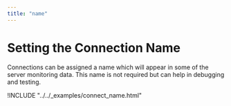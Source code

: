 ```yaml
---
title: "name"
---
```

# Setting the Connection Name

Connections can be assigned a name which will appear in some of the server monitoring data. This name is not required but can help in debugging and testing.

!INCLUDE "../../_examples/connect_name.html"